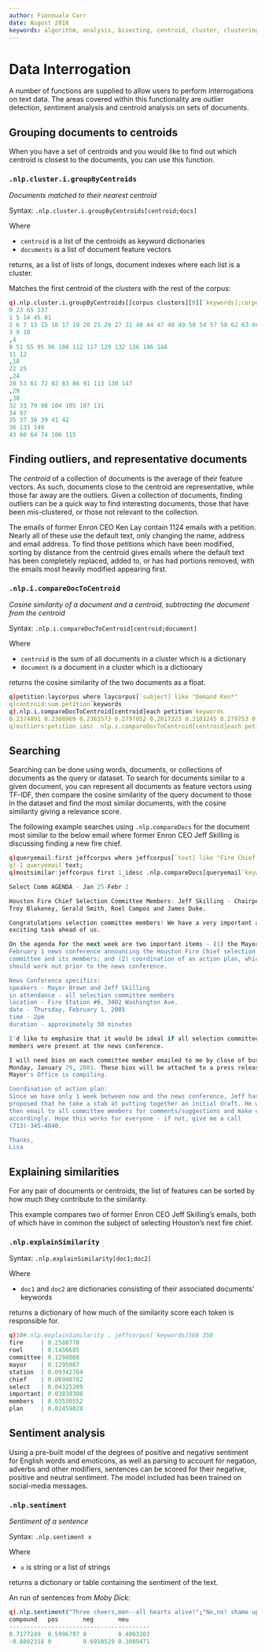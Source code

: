 ```yaml
---
author: Fionnuala Carr
date: August 2018
keywords: algorithm, analysis, bisecting, centroid, cluster, clustering, comparison, corpora, corpus, document, email, feature, file, k-mean, kdbplus, learning, machine, machine learning, mbox, message, ml, nlp, parse, parsing, q, sentiment, similarity, string function, vector
---
```


# <i class="fas fa-share-alt"></i> Data Interrogation

A number of functions are supplied to allow users to perform interrogations on text data. The areas covered within this functionality are outlier detection, sentiment analysis and centroid analysis on sets of documents.

## Grouping documents to centroids

When you have a set of centroids and you would like to find out which centroid is closest to the documents, you can use this function.


### `.nlp.cluster.i.groupByCentroids`

_Documents matched to their nearest centroid_

Syntax: `.nlp.cluster.i.groupByCentroids[centroid;docs]`

Where

-   `centroid` is a list of the centroids as keyword dictionaries
-   `documents` is a list of document feature vectors

returns, as a list of lists of longs, document indexes where each list is a cluster.

Matches the first centroid of the clusters with the rest of the corpus:

```q
q).nlp.cluster.i.groupByCentroids[[corpus clusters][0][`keywords];corpus`keywords]
0 23 65 137
1 5 14 45 81
2 6 7 13 15 16 17 19 20 21 26 27 31 40 44 47 48 49 50 54 57 58 62 63 66 67 68..
3 9 10
,4
8 51 55 95 96 108 112 117 129 132 136 146 148
11 12
,18
22 25
,24
28 53 61 72 82 83 86 91 113 130 147
,29
,30
32 33 79 98 104 105 107 131
34 97
35 37 38 39 41 42
36 133 149
43 60 64 74 106 115
```

## Finding outliers, and representative documents

The _centroid_ of a collection of documents is the average of their feature vectors. As such, documents close to the centroid are representative, while those far away are the outliers. Given a collection of documents, finding outliers can be a quick way to find interesting documents, those that have been mis-clustered, or those not relevant to the collection.

The emails of former Enron CEO Ken Lay contain 1124 emails with a petition. Nearly all of these use the default text, only changing the name, address and email address. To find those petitions which have been modified, sorting by distance from the centroid gives emails where the default text has been completely replaced, added to, or has had portions removed, with the emails most heavily modified appearing first.


### `.nlp.i.compareDocToCentroid`

_Cosine similarity of a document and a centroid, subtracting the document from the centroid_

Syntax: `.nlp.i.compareDocToCentroid[centroid;document]`

Where

-   `centroid` is the sum of all documents in a cluster which is a dictionary
-   `document` is a document in a cluster which is a dictionary

returns the cosine similarity of the two documents as a float.

```q
q)petition:laycorpus where laycorpus[`subject] like "Demand Ken*"
q)centroid:sum petition`keywords
q).nlp.i.compareDocToCentroid[centroid]each petition`keywords
0.2374891 0.2308969 0.2383573 0.2797052 0.2817323 0.3103245 0.279753 0.2396462 0.3534717 0.369767
q)outliers:petition iasc .nlp.i.compareDocToCentroid[centroid]each petition`keywords
```


## Searching

Searching can be done using words, documents, or collections of documents as the query or dataset. To search for documents similar to a given document, you can represent all documents as feature vectors using TF-IDF, then compare the cosine similarity of the query document to those in the dataset and find the most similar documents, with the cosine similarity giving a relevance score.

The following example searches using `.nlp.compareDocs` for the document most similar to the below email where former Enron CEO Jeff Skilling is discussing finding a new fire chief.

```q
q)queryemail:first jeffcorpus where jeffcorpus[`text] like "Fire Chief Committee*"
q)-1 queryemail`text;
q)mostsimilar:jeffcorpus first 1_idesc .nlp.compareDocs[queryemail`keywords]each jeffcorpus`keywords

Select Comm AGENDA - Jan 25-Febr 1

Houston Fire Chief Selection Committee Members: Jeff Skilling - Chairperson,
Troy Blakeney, Gerald Smith, Roel Campos and James Duke.

Congratulations selection committee members! We have a very important and
exciting task ahead of us.

On the agenda for the next week are two important items - (1) the Mayor's
February 1 news conference announcing the Houston Fire Chief selection
committee and its members; and (2) coordination of an action plan, which we
should work out prior to the news conference.

News Conference specifics:
speakers - Mayor Brown and Jeff Skilling
in attendance - all selection committee members
location - Fire Station #6, 3402 Washington Ave.
date - Thursday, February 1, 2001
time - 2pm
duration - approximately 30 minutes

I'd like to emphasize that it would be ideal if all selection committee
members were present at the news conference.

I will need bios on each committee member emailed to me by close of business
Monday, January 29, 2001. These bios will be attached to a press release the
Mayor's Office is compiling.

Coordination of action plan:
Since we have only 1 week between now and the news conference, Jeff has
proposed that he take a stab at putting together an initial draft. He will
then email to all committee members for comments/suggestions and make changes
accordingly. Hope this works for everyone - if not, give me a call
(713)-345-4840.

Thanks,
Lisa
```


## Explaining similarities

For any pair of documents or centroids, the list of features can be sorted by how much they contribute to the similarity.

This example compares two of former Enron CEO Jeff Skilling’s emails, both of which have in common the subject of selecting Houston’s next fire chief.


### `.nlp.explainSimilarity`

Syntax: `.nlp.explainSimilarity[doc1;doc2]`

Where 

-  `doc1` and `doc2` are dictionaries consisting of their associated documents’ keywords

returns a dictionary of how much of the similarity score each token is responsible for.

```q
q)10#.nlp.explainSimilarity . jeffcorpus[`keywords]568 358
fire     | 0.2588778
roel     | 0.1456685
committee| 0.1298068
mayor    | 0.1295087
station  | 0.09342764
chief    | 0.06948782
select   | 0.04325209
important| 0.03838308
members  | 0.03530552
plan     | 0.02459828
```


## Sentiment analysis

Using a pre-built model of the degrees of positive and negative sentiment for English words and emoticons, as well as parsing to account for negation, adverbs and other modifiers, sentences can be scored for their negative, positive and neutral sentiment. The model included has been trained on social-media messages.


### `.nlp.sentiment`

_Sentiment of a sentence_

Syntax: `.nlp.sentiment x`

Where 

-  `x` is string or a list of strings

returns a dictionary or table containing the sentiment of the text.

An run of sentences from _Moby Dick_:

```q
q).nlp.sentiment("Three cheers,men--all hearts alive!";"No,no! shame upon all cowards-shame upon them!")
compound   pos       neg       neu
----------------------------------------
0.7177249  0.5996797 0         0.4003203
-0.8802318 0         0.6910529 0.3089471
```

